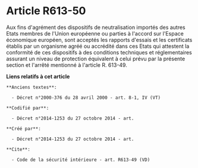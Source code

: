 # Article R613-50

Aux fins d'agrément des dispositifs de neutralisation importés des autres Etats membres de l'Union européenne ou parties à
l'accord sur l'Espace économique européen, sont acceptés les rapports d'essais et les certificats établis par un organisme
agréé ou accrédité dans ces Etats qui attestent la conformité de ces dispositifs à des conditions techniques et
réglementaires assurant un niveau de protection équivalent à celui prévu par la présente section et l'arrêté mentionné à
l'article R. 613-49.

**Liens relatifs à cet article**

	**Anciens textes**:

	  - Décret n°2000-376 du 28 avril 2000 - art. 8-1, IV (VT)

	**Codifié par**:

	  - Décret n°2014-1253 du 27 octobre 2014 - art.

	**Créé par**:

	  - Décret n°2014-1253 du 27 octobre 2014 - art.

	**Cite**:

	  - Code de la sécurité intérieure - art. R613-49 (VD)
